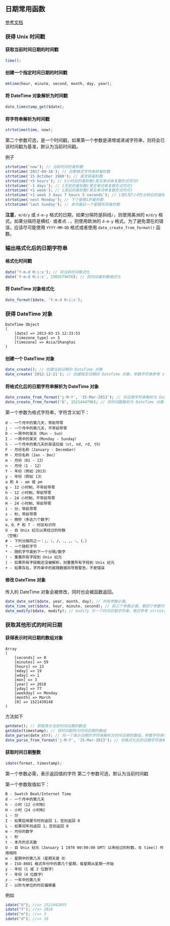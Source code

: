 ## 日期常用函数

[参考文档](https://www.w3cschool.cn/php/php-ref-date.html)

### 获得 Unix 时间戳

#### 获取当前时间日期的时间戳

```php
time();
```

#### 创建一个指定时间日期的时间戳

```php
mktime(hour, minute, second, month, day, year);
```

#### 将 DateTime 对象解析为时间戳

```php
date_timestamp_get($date);
```

#### 将字符串解析为时间戳

```php
strtotime(time, now);
```

第二个参数可选，是一个时间戳，如果第一个参数是递增或递减字符串，则将会已该时间戳为基准，默认为当前时间戳。

例子

```php
strtotime('now'); // 当前时间的毫秒数
strtotime('2017-09-16'); // 日期格式字符串转毫秒数
strtotime('15 October 1980'); // 英文转毫秒数
strtotime('+5 hours'); // 5小时后的毫秒数(英文单词单复数形式均可)
strtotime('-1 days'); // 1天前的毫秒数(英文单词单复数形式均可)
strtotime('+1 week'); // 1周后的毫秒数(英文单词单复数形式均可)
strtotime('+1 week 3 days 7 hours 5 seconds'); // 1周3天7小时5分钟后的毫秒数
strtotime('next Monday'); // 下个星期1的毫秒数
strtotime('last Sunday'); // 本月最后一个星期天的毫秒数
```

**注意**，`m/d/y` 或 `d-m-y` 格式的日期，如果分隔符是斜线`/`，则使用美洲的 `m/d/y` 格式。如果分隔符是横杠`-` 或者点 `.`，则使用欧洲的 `d-m-y` 格式。为了避免潜在的错误，应该尽可能使用 `YYYY-MM-DD` 格式或者使用 `date_create_from_format()` 函数。



### 输出格式化后的日期字符串

#### 格式化时间戳

```php
date('Y-m-d H:i:s'); // 将当前时间格式化
date('Y-m-d H:i:s', 1505579476); // 将时间毫秒数格式化
```

#### 将 DateTime 对象格式化

```php
date_format($date, 'Y-m-d H:i:s');
```



### 获得 DateTime 对象

```
DateTime Object
(
    [date] => 2013-03-15 12:33:53
    [timezone_type] => 3
    [timezone] => Asia/Shanghai
)
```

#### 创建一个 DateTime 对象

```php
date_create(); // 创建当前日期的 DateTime 对象
date_create('2012-12-21'); // 创建指定日期的 DateTime 对象。参数字符串参考 strtotime()
```

#### 将格式化后的日期字符串解析为 DateTime 对象

```php
date_create_from_format('j-M-Y', '15-Mar-2013'); // 将日期字符串解析为 DateTime 对象。如果日期字符串不包含时分秒，则解析出的 DateTime 对象的时分秒等于当前的时间。
date_create_from_format('U', 1521444796); // 将时间戳解析为 DateTime 对象
```

第一个参数为格式字符串，字符含义如下：

```
d - 一个月中的第几天，带前导零
j - 一个月中的第几天，不带前导零
D - 一周中的某天（Mon - Sun）
I - 一周中的某天（Monday - Sunday）
S - 一个月中的第几天的英语后缀（st, nd, rd, th）
F - 月份名称（January - December）
M - 月份名称（Jan - Dec）
m - 月份（01 - 12）
n - 月份（1 - 12）
Y - 年份（例如 2013）
y - 年份（例如 13）
a 和 A - am 或 pm
g - 12 小时制，不带前导零
h - 12 小时制，带前导零
G - 24 小时制，不带前导零
H - 24 小时制，带前导零
i - 分，带前导零
s - 秒，带前导零
u - 微秒（多达六个数字）
e、O、P 和 T - 时区标识符
U - 自 Unix 纪元以来经过的秒数
（空格）
# - 下列分隔符之一：;、:、/、.、,、-、(、)
? - 一个随机字节
* - 随机字节直到下一个分隔/数字
! - 重置所有字段到 Unix 纪元
| - 如果所有字段都还没被解析，则重置所有字段到 Unix 纪元
+ - 如果存在，字符串中的尾随数据将导致警告，不是错误
```

#### 修改 DateTime 对象

传入的 DateTime 对象会被修改，同时也会被函数返回。

```php
date_date_set($date, year, month, day); // 所有参数必需。
date_time_set($date, hour, minute, second); // 前三个参数必需。第四个参数可选，默认为 0。
date_modify($date, modify); // modify 为一个时间日期字符串，格式参考 strtotime() 
```



### 获取其他形式的时间日期

#### 获得表示时间日期的数组对象

```
Array
(
    [seconds] => 8
    [minutes] => 59
    [hours] => 13
    [mday] => 19
    [wday] => 1
    [mon] => 3
    [year] => 2018
    [yday] => 77
    [weekday] => Monday
    [month] => March
    [0] => 1521439148
)
```

方法如下

```php
getdate(); // 获取表示当前时间日期的数组
getdate(timestamp); // 将时间戳转为时间日期的数组
date_parse(date_str); // 将一个表示日期的字符串解析为时间日期的数组。参数字符串参考 strtotime()
date_parse_from_format('j-M-Y', '15-Mar-2013'); // 将格式化后的日期字符串解析为时间日期的数组。格式字符串参考 date_create_from_format()
```

#### 获取时间日期整数

```php
idate(format, timestamp); 
```

第一个参数必需，表示返回值的字符
第二个参数可选，默认为当前时间戳

第一个参数取值如下：
```
B - Swatch Beat/Internet Time
d - 一个月中的第几天
h - 小时（12 小时制）
H - 小时（24 小时制）
i - 分
I - 如果启用夏令时则返回 1，否则返回 0
L - 如果闰年则返回 1，否则返回 0
m - 月份的数字
s - 秒
t - 本月的总天数
U - 自 Unix 纪元（January 1 1970 00:00:00 GMT）以来经过的秒数，与 time() 作用相同
w - 星期中的第几天（星期天是 0）
W - ISO-8601 格式年份中的第几个星期，每星期从星期一开始
y - 年份（1 或 2 位数字）
Y - 年份（4 位数字）
z - 一年中的第几天
Z - 以秒为单位的时区偏移量
```

例如

```php
idate("U"); //=> 1521442055
idate("Y"); //=> 2018
idate("m"); //=> 3
idate("d"); //=> 19
```


